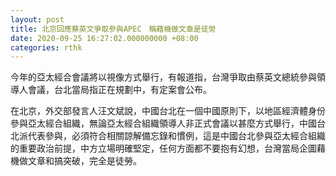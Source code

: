 ```yaml
---
layout: post
title: 北京回應蔡英文爭取參與APEC　稱藉機做文章是徒勞
date: 2020-09-25 16:27:02.000000000 +08:00
categories: rthk
---
```


今年的亞太經合會議將以視像方式舉行，有報道指，台灣爭取由蔡英文總統參與領導人會議，台北當局指正在規劃中，有定案會公布。

在北京，外交部發言人汪文斌說，中國台北在一個中國原則下，以地區經濟體身份參與亞太經合組織，無論亞太經合組織領導人非正式會議以甚麼方式舉行，中國台北派代表參與，必須符合相關諒解備忘錄和慣例，這是中國台北參與亞太經合組織的重要政治前提，中方立場明確堅定，任何方面都不要抱有幻想，台灣當局企圖藉機做文章和搞突破，完全是徒勞。

